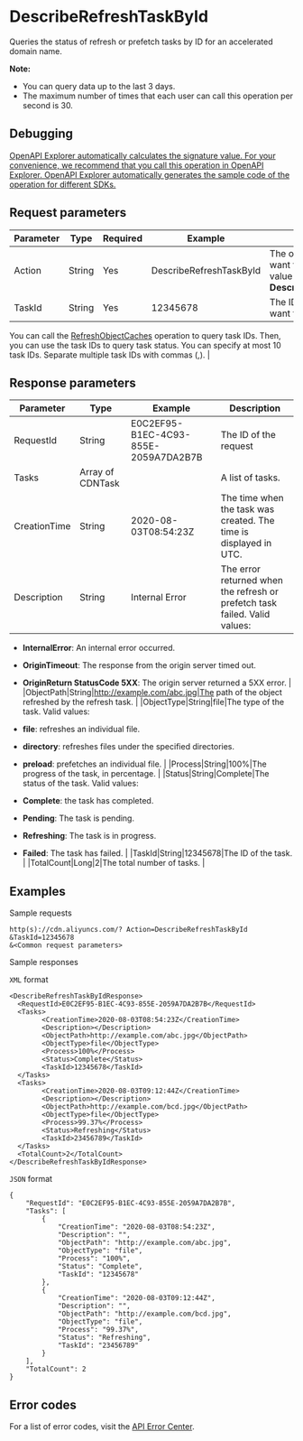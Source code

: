# DescribeRefreshTaskById

Queries the status of refresh or prefetch tasks by ID for an accelerated domain name.

**Note:**

-   You can query data up to the last 3 days.
-   The maximum number of times that each user can call this operation per second is 30.

## Debugging

[OpenAPI Explorer automatically calculates the signature value. For your convenience, we recommend that you call this operation in OpenAPI Explorer. OpenAPI Explorer automatically generates the sample code of the operation for different SDKs.](https://api.aliyun.com/#product=Cdn&api=DescribeRefreshTaskById&type=RPC&version=2018-05-10)

## Request parameters

|Parameter|Type|Required|Example|Description|
|---------|----|--------|-------|-----------|
|Action|String|Yes|DescribeRefreshTaskById|The operation that you want to perform. Set the value to **DescribeRefreshTaskById**. |
|TaskId|String|Yes|12345678|The ID of the task that you want to query.

You can call the [RefreshObjectCaches](~~91164~~) operation to query task IDs. Then, you can use the task IDs to query task status. You can specify at most 10 task IDs. Separate multiple task IDs with commas \(,\). |

## Response parameters

|Parameter|Type|Example|Description|
|---------|----|-------|-----------|
|RequestId|String|E0C2EF95-B1EC-4C93-855E-2059A7DA2B7B|The ID of the request |
|Tasks|Array of CDNTask| |A list of tasks. |
|CreationTime|String|2020-08-03T08:54:23Z|The time when the task was created. The time is displayed in UTC. |
|Description|String|Internal Error|The error returned when the refresh or prefetch task failed. Valid values:

-   **InternalError**: An internal error occurred.
-   **OriginTimeout**: The response from the origin server timed out.
-   **OriginReturn StatusCode 5XX**: The origin server returned a 5XX error. |
|ObjectPath|String|http://example.com/abc.jpg|The path of the object refreshed by the refresh task. |
|ObjectType|String|file|The type of the task. Valid values:

-   **file**: refreshes an individual file.
-   **directory**: refreshes files under the specified directories.
-   **preload**: prefetches an individual file. |
|Process|String|100%|The progress of the task, in percentage. |
|Status|String|Complete|The status of the task. Valid values:

-   **Complete**: the task has completed.
-   **Pending**: The task is pending.
-   **Refreshing**: The task is in progress.
-   **Failed**: The task has failed. |
|TaskId|String|12345678|The ID of the task. |
|TotalCount|Long|2|The total number of tasks. |

## Examples

Sample requests

```
http(s)://cdn.aliyuncs.com/? Action=DescribeRefreshTaskById
&TaskId=12345678
&<Common request parameters>
```

Sample responses

`XML` format

```
<DescribeRefreshTaskByIdResponse>
  <RequestId>E0C2EF95-B1EC-4C93-855E-2059A7DA2B7B</RequestId>
  <Tasks>
        <CreationTime>2020-08-03T08:54:23Z</CreationTime>
        <Description></Description>
        <ObjectPath>http://example.com/abc.jpg</ObjectPath>
        <ObjectType>file</ObjectType>
        <Process>100%</Process>
        <Status>Complete</Status>
        <TaskId>12345678</TaskId>
  </Tasks>
  <Tasks>
        <CreationTime>2020-08-03T09:12:44Z</CreationTime>
        <Description></Description>
        <ObjectPath>http://example.com/bcd.jpg</ObjectPath>
        <ObjectType>file</ObjectType>
        <Process>99.37%</Process>
        <Status>Refreshing</Status>
        <TaskId>23456789</TaskId>
  </Tasks>
  <TotalCount>2</TotalCount>
</DescribeRefreshTaskByIdResponse>
```

`JSON` format

```
{
    "RequestId": "E0C2EF95-B1EC-4C93-855E-2059A7DA2B7B",
    "Tasks": [
        {
            "CreationTime": "2020-08-03T08:54:23Z",
            "Description": "",
            "ObjectPath": "http://example.com/abc.jpg",
            "ObjectType": "file",
            "Process": "100%",
            "Status": "Complete",
            "TaskId": "12345678"
        },
        {
            "CreationTime": "2020-08-03T09:12:44Z",
            "Description": "",
            "ObjectPath": "http://example.com/bcd.jpg",
            "ObjectType": "file",
            "Process": "99.37%",
            "Status": "Refreshing",
            "TaskId": "23456789"
        }
    ],
    "TotalCount": 2
}
```

## Error codes

For a list of error codes, visit the [API Error Center](https://error-center.alibabacloud.com/status/product/Cdn).

